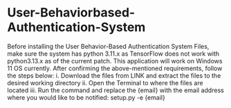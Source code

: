# User-Behaviorbased-Authentication-System
Before installing the User Behavior-Based Authentication System Files, make sure the system has python 3.11.x as TensorFlow does not work with python3.13.x as of the current patch. 
This application will work on Windows 11 OS currently.
After confirming the above-mentioned requirements, follow the steps below:
i.	Download the files from LINK and extract the files to the desired working directory
ii.	Open the Terminal to where the files are located
iii.	Run the command and replace the {email} with the email address where you would like to be notified: setup.py -e {email} 

